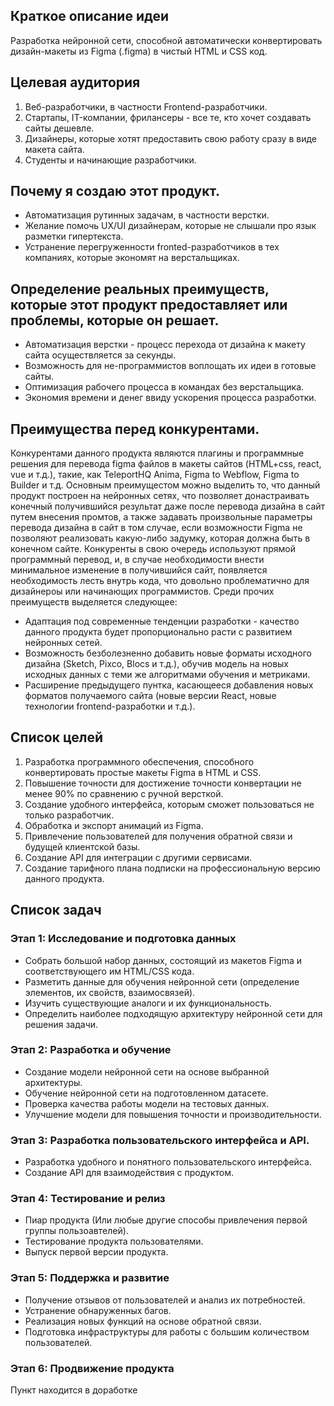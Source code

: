 ## Краткое описание идеи
Разработка нейронной сети, способной автоматически конвертировать дизайн-макеты из Figma (.figma) в чистый HTML и CSS код. 
## Целевая аудитория
1. Веб-разработчики, в частности Frontend-разработчики.
2. Стартапы, IT-компании, фрилансеры - все те, кто хочет создавать сайты дешевле.
3. Дизайнеры, которые хотят предоставить свою работу сразу в виде макета сайта.
4. Студенты и начинающие разработчики.
## Почему я создаю этот продукт.
* Автоматизация рутинных задачам, в частности верстки.
* Желание помочь UX/UI дизайнерам, которые не слышали про язык разметки гипертекста.
* Устранение перегруженности fronted-разработчиков в тех компаниях, которые экономят на верстальщиках.
## Определение реальных преимуществ, которые этот продукт предоставляет или проблемы, которые он решает.
* Автоматизация верстки - процесс перехода от дизайна к макету сайта осуществляется за секунды.
* Возможность для не-программистов воплощать их идеи в готовые сайты.
* Оптимизация рабочего процесса в командах без верстальщика.
* Экономия времени и денег ввиду ускорения процесса разработки.
## Преимущества перед конкурентами.
Конкурентами данного продукта являются плагины и программные решения для перевода figma файлов в макеты сайтов (HTML+css, react, vue и т.д.), такие, как TeleportHQ
Anima, Figma to Webflow, Figma to Builder и т.д.
Основным преимущестом можно выделить то, что данный продукт построен на нейронных сетях, что позволяет донастраивать конечный получившийся результат даже после перевода дизайна в сайт путем внесения промтов, а также задавать произвольные параметры перевода дизайна в сайт в том случае, если возможности Figma не позволяют реализовать какую-либо задумку, которая должна быть в конечном сайте. Конкуренты в свою очередь используют прямой программный перевод, и, в случае необходимости внести минимальное изменение в получившийся сайт, появляется необходимость лесть внутрь кода, что довольно проблематично для дизайнероы или начинающих программистов.
Среди прочих преимуществ выделяется следующее:
* Адаптация под современные тенденции разработки - качество данного продукта будет пропорционально расти с развитием нейронных сетей.
* Возможность безболезненно добавить новые форматы исходного дизайна (Sketch, Pixco, Blocs и т.д.), обучив модель на новых исходных данных с теми же алгоритмами обучения и метриками.
* Расширение предыдущего пунтка, касающееся добавления новых форматов получаемого сайта (новые версии React, новые технологии frontend-разработки и т.д.).
## Список целей
1. Разработка программного обеспечения, способного конвертировать простые макеты Figma в HTML и CSS.
2. Повышение точности для достижение точности конвертации не менее 90% по сравнению с ручной версткой.
3. Создание удобного интерфейса, которым сможет пользоваться не только разработчик.
4. Обработка и экспорт анимаций из Figma.
5. Привлечение пользователей для получения обратной связи и будущей клиентской базы.
6. Создание API для интеграции с другими сервисами.
7. Создание тарифного плана подписки на профессиональную версию данного продукта.
## Список задач
### Этап 1: Исследование и подготовка данных
* Собрать большой набор данных, состоящий из макетов Figma и соответствующего им HTML/CSS кода.
* Разметить данные для обучения нейронной сети (определение элементов, их свойств, взаимосвязей).
* Изучить существующие аналоги и их функциональность.
* Определить наиболее подходящую архитектуру нейронной сети для решения задачи.
### Этап 2: Разработка и обучение
* Создание модели нейронной сети на основе выбранной архитектуры.
* Обучение нейронной сети на подготовленном датасете.
* Проверка качества работы модели на тестовых данных.
* Улучшение модели для повышения точности и производительности.

### Этап 3: Разработка пользовательского интерфейса и API.
* Разработка удобного и понятного пользовательского интерфейса.
* Создание API для взаимодействия с продуктом.

### Этап 4: Тестирование и релиз
* Пиар продукта (Или любые другие способы привлечения первой группы пользоавтелей).
* Тестирование продукта пользователями.
* Выпуск первой версии продукта.
  
### Этап 5: Поддержка и развитие
* Получение отзывов от пользователей и анализ их потребностей.
* Устранение обнаруженных багов.
* Реализация новых функций на основе обратной связи.
* Подготовка инфраструктуры для работы с большим количеством пользователей.

### Этап 6: Продвижение продукта
Пункт находится в доработке
